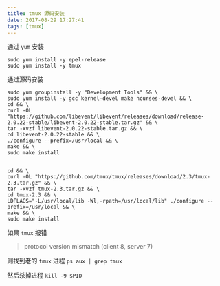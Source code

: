 ```yaml
---
title: tmux 源码安装
date: 2017-08-29 17:27:41
tags: [tmux]
---
```


通过 `yum` 安装

```
sudo yum install -y epel-release
sudo yum install -y tmux
```

<!--more-->


通过源码安装

```
sudo yum groupinstall -y "Development Tools" && \
sudo yum install -y gcc kernel-devel make ncurses-devel && \
cd && \
curl -OL "https://github.com/libevent/libevent/releases/download/release-2.0.22-stable/libevent-2.0.22-stable.tar.gz" && \
tar -xvzf libevent-2.0.22-stable.tar.gz && \
cd libevent-2.0.22-stable && \
./configure --prefix=/usr/local && \
make && \
sudo make install


cd && \
curl -OL "https://github.com/tmux/tmux/releases/download/2.3/tmux-2.3.tar.gz" && \
tar -xvzf tmux-2.3.tar.gz && \
cd tmux-2.3 && \
LDFLAGS="-L/usr/local/lib -Wl,-rpath=/usr/local/lib" ./configure --prefix=/usr/local && \
make && \
sudo make install
```


如果 `tmux` 报错

> protocol version mismatch (client 8, server 7)

则找到老的 `tmux` 进程 `ps aux | grep tmux`

然后杀掉进程 `kill -9 $PID`


